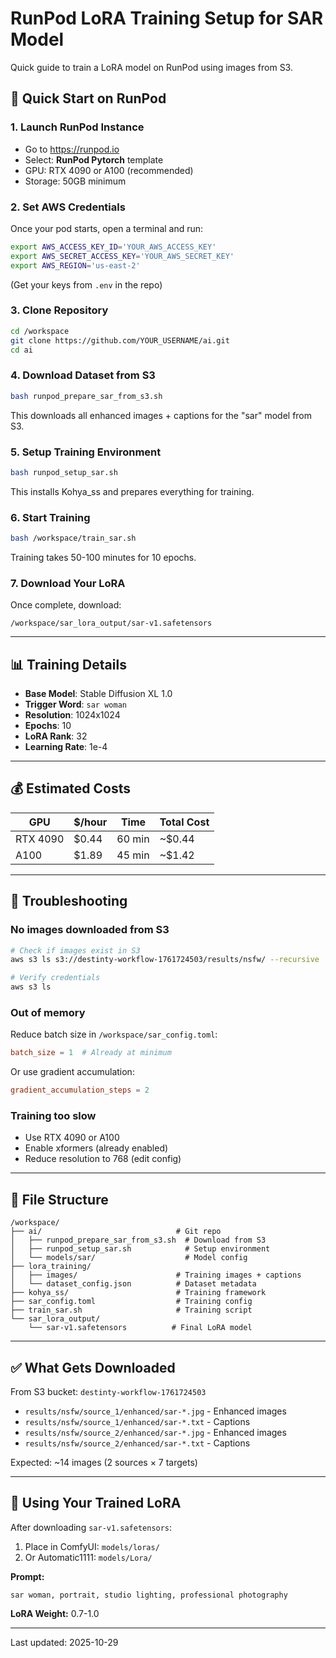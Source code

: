 # RunPod LoRA Training Setup for SAR Model

Quick guide to train a LoRA model on RunPod using images from S3.

## 🚀 Quick Start on RunPod

### 1. Launch RunPod Instance

- Go to https://runpod.io
- Select: **RunPod Pytorch** template
- GPU: RTX 4090 or A100 (recommended)
- Storage: 50GB minimum

### 2. Set AWS Credentials

Once your pod starts, open a terminal and run:

```bash
export AWS_ACCESS_KEY_ID='YOUR_AWS_ACCESS_KEY'
export AWS_SECRET_ACCESS_KEY='YOUR_AWS_SECRET_KEY'
export AWS_REGION='us-east-2'
```

(Get your keys from `.env` in the repo)

### 3. Clone Repository

```bash
cd /workspace
git clone https://github.com/YOUR_USERNAME/ai.git
cd ai
```

### 4. Download Dataset from S3

```bash
bash runpod_prepare_sar_from_s3.sh
```

This downloads all enhanced images + captions for the "sar" model from S3.

### 5. Setup Training Environment

```bash
bash runpod_setup_sar.sh
```

This installs Kohya_ss and prepares everything for training.

### 6. Start Training

```bash
bash /workspace/train_sar.sh
```

Training takes 50-100 minutes for 10 epochs.

### 7. Download Your LoRA

Once complete, download:
```
/workspace/sar_lora_output/sar-v1.safetensors
```

---

## 📊 Training Details

- **Base Model**: Stable Diffusion XL 1.0
- **Trigger Word**: `sar woman`
- **Resolution**: 1024x1024
- **Epochs**: 10
- **LoRA Rank**: 32
- **Learning Rate**: 1e-4

---

## 💰 Estimated Costs

| GPU | $/hour | Time | Total Cost |
|-----|--------|------|------------|
| RTX 4090 | $0.44 | 60 min | ~$0.44 |
| A100 | $1.89 | 45 min | ~$1.42 |

---

## 🔧 Troubleshooting

### No images downloaded from S3

```bash
# Check if images exist in S3
aws s3 ls s3://destinty-workflow-1761724503/results/nsfw/ --recursive | grep sar

# Verify credentials
aws s3 ls
```

### Out of memory

Reduce batch size in `/workspace/sar_config.toml`:
```toml
batch_size = 1  # Already at minimum
```

Or use gradient accumulation:
```toml
gradient_accumulation_steps = 2
```

### Training too slow

- Use RTX 4090 or A100
- Enable xformers (already enabled)
- Reduce resolution to 768 (edit config)

---

## 📁 File Structure

```
/workspace/
├── ai/                              # Git repo
│   ├── runpod_prepare_sar_from_s3.sh  # Download from S3
│   ├── runpod_setup_sar.sh            # Setup environment
│   └── models/sar/                    # Model config
├── lora_training/
│   ├── images/                      # Training images + captions
│   └── dataset_config.json          # Dataset metadata
├── kohya_ss/                        # Training framework
├── sar_config.toml                  # Training config
├── train_sar.sh                     # Training script
└── sar_lora_output/
    └── sar-v1.safetensors          # Final LoRA model
```

---

## ✅ What Gets Downloaded

From S3 bucket: `destinty-workflow-1761724503`

- `results/nsfw/source_1/enhanced/sar-*.jpg` - Enhanced images
- `results/nsfw/source_1/enhanced/sar-*.txt` - Captions
- `results/nsfw/source_2/enhanced/sar-*.jpg` - Enhanced images
- `results/nsfw/source_2/enhanced/sar-*.txt` - Captions

Expected: ~14 images (2 sources × 7 targets)

---

## 🎯 Using Your Trained LoRA

After downloading `sar-v1.safetensors`:

1. Place in ComfyUI: `models/loras/`
2. Or Automatic1111: `models/Lora/`

**Prompt:**
```
sar woman, portrait, studio lighting, professional photography
```

**LoRA Weight:** 0.7-1.0

---

Last updated: 2025-10-29
